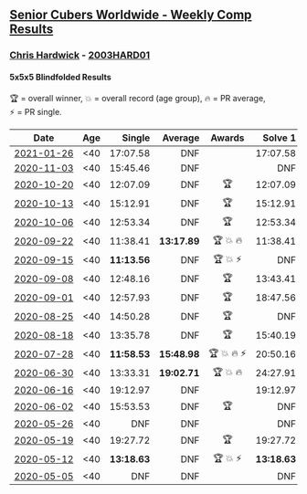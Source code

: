 <style>table {white-space: nowrap;}</style>
<link rel="stylesheet" type="text/css" href="/scw-comp/css/flags.css" />

## [Senior Cubers Worldwide - Weekly Comp Results](/scw-comp/results/)
### [Chris Hardwick](README.md) - [2003HARD01](https://www.worldcubeassociation.org/persons/2003HARD01?event=555bf)
#### 5x5x5 Blindfolded Results

<span style="white-space: nowrap;">🏆 = overall winner</span>, <span style="white-space: nowrap;">💥 = overall record (age group)</span>, <span style="white-space: nowrap;">🔥 = PR average</span>, <span style="white-space: nowrap;">⚡ = PR single</span>.

| Date | Age | Single | Average | Awards | Solve 1 | Solve 2 | Solve 3 | Video |
| :--: | :--: | --: | --: | :--: | --: | --: | --: | :-- |
| [2021-01-26](../../results/2021-01-26/555bf.md) | <40 | 17:07.58 | DNF |  | 17:07.58 | DNS | DNS | [Desktop](https://www.facebook.com/events/712047552829208/permalink/715392942494669) / [Mobile](https://m.facebook.com/events/712047552829208?view=permalink&id=715392942494669) |
| [2020-11-03](../../results/2020-11-03/555bf.md) | <40 | 15:45.46 | DNF |  | DNF | 15:45.46 | DNF | [Desktop](https://www.facebook.com/events/2761297674142255/permalink/2768033820135307) / [Mobile](https://m.facebook.com/events/2761297674142255?view=permalink&id=2768033820135307) |
| [2020-10-20](../../results/2020-10-20/555bf.md) | <40 | 12:07.09 | DNF | 🏆 | 12:07.09 | DNF | 14:15.15 | [Desktop](https://www.facebook.com/events/365280181488304/permalink/367933164556339) / [Mobile](https://m.facebook.com/events/365280181488304?view=permalink&id=367933164556339) |
| [2020-10-13](../../results/2020-10-13/555bf.md) | <40 | 15:12.91 | DNF | 🏆 | 15:12.91 | 16:05.93 | DNF | [Desktop](https://www.facebook.com/events/773544990104744/permalink/774914846634425) / [Mobile](https://m.facebook.com/events/773544990104744?view=permalink&id=774914846634425) |
| [2020-10-06](../../results/2020-10-06/555bf.md) | <40 | 12:53.34 | DNF | 🏆 | 12:53.34 | DNS | DNS | [Desktop](https://www.facebook.com/events/1046370112467687/permalink/1052195215218510) / [Mobile](https://m.facebook.com/events/1046370112467687?view=permalink&id=1052195215218510) |
| [2020-09-22](../../results/2020-09-22/555bf.md) | <40 | 11:38.41 | **13:17.89** | 🏆 💥 🔥 | 11:38.41 | 15:11.62 | 13:03.63 | [Desktop](https://www.facebook.com/events/4389765994427083/permalink/4398914256845590) / [Mobile](https://m.facebook.com/events/4389765994427083?view=permalink&id=4398914256845590) |
| [2020-09-15](../../results/2020-09-15/555bf.md) | <40 | **11:13.56** | DNF | 🏆 💥 ⚡ | DNF | DNF | **11:13.56** | [Desktop](https://www.facebook.com/events/345183733276011/permalink/346761713118213) / [Mobile](https://m.facebook.com/events/345183733276011?view=permalink&id=346761713118213) |
| [2020-09-08](../../results/2020-09-08/555bf.md) | <40 | 12:48.16 | DNF | 🏆 | 13:43.41 | 12:48.16 | DNF | [Desktop](https://www.facebook.com/events/255657718878285/permalink/257060578737999) / [Mobile](https://m.facebook.com/events/255657718878285?view=permalink&id=257060578737999) |
| [2020-09-01](../../results/2020-09-01/555bf.md) | <40 | 12:57.93 | DNF | 🏆 | 18:47.56 | DNF | 12:57.93 | [Desktop](https://www.facebook.com/events/341866283526200/permalink/345669516479210) / [Mobile](https://m.facebook.com/events/341866283526200?view=permalink&id=345669516479210) |
| [2020-08-25](../../results/2020-08-25/555bf.md) | <40 | 14:50.28 | DNF | 🏆 | DNF | 14:50.28 | DNF | [Desktop](https://www.facebook.com/events/2697073243839990/permalink/2698631577017490) / [Mobile](https://m.facebook.com/events/2697073243839990?view=permalink&id=2698631577017490) |
| [2020-08-18](../../results/2020-08-18/555bf.md) | <40 | 13:35.78 | DNF | 🏆 | 15:40.19 | 13:35.78 | DNF | [Desktop](https://www.facebook.com/events/2504353356469935/permalink/2506759849562619) / [Mobile](https://m.facebook.com/events/2504353356469935?view=permalink&id=2506759849562619) |
| [2020-07-28](../../results/2020-07-28/555bf.md) | <40 | **11:58.53** | **15:48.98** | 🏆 💥 🔥 ⚡ | 20:50.16 | **11:58.53** | 14:38.25 | [Desktop](https://www.facebook.com/events/319204229264839/permalink/320492622469333) / [Mobile](https://m.facebook.com/events/319204229264839?view=permalink&id=320492622469333) |
| [2020-06-30](../../results/2020-06-30/555bf.md) | <40 | 13:33.31 | **19:02.71** | 🏆 💥 🔥 | 24:27.91 | 19:06.90 | 13:33.31 | [Desktop](https://www.facebook.com/events/348465022802357/permalink/350683809247145) / [Mobile](https://m.facebook.com/events/348465022802357?view=permalink&id=350683809247145) |
| [2020-06-16](../../results/2020-06-16/555bf.md) | <40 | 19:12.97 | DNF |  | 19:12.97 | DNS | DNS | [Desktop](https://www.facebook.com/events/208176410240808/permalink/210568120001637) / [Mobile](https://m.facebook.com/events/208176410240808?view=permalink&id=210568120001637) |
| [2020-06-02](../../results/2020-06-02/555bf.md) | <40 | 15:53.53 | DNF | 🏆 | DNF | 15:53.53 | DNS | [Desktop](https://www.facebook.com/events/323619661956372/permalink/326626184989053) / [Mobile](https://m.facebook.com/events/323619661956372?view=permalink&id=326626184989053) |
| [2020-05-26](../../results/2020-05-26/555bf.md) | <40 | DNF | DNF |  | DNF | DNS | DNS | [Desktop](https://www.facebook.com/events/1531820936993798/permalink/1532463213596237) / [Mobile](https://m.facebook.com/events/1531820936993798?view=permalink&id=1532463213596237) |
| [2020-05-19](../../results/2020-05-19/555bf.md) | <40 | 19:27.72 | DNF | 🏆 | 19:27.72 | DNF | DNF | [Desktop](https://www.facebook.com/events/2608037409484307/permalink/2610897932531588) / [Mobile](https://m.facebook.com/events/2608037409484307?view=permalink&id=2610897932531588) |
| [2020-05-12](../../results/2020-05-12/555bf.md) | <40 | **13:18.63** | DNF | 🏆 💥 ⚡ | **13:18.63** | DNF | 15:47.07 | [Desktop](https://www.facebook.com/events/367340484222677/permalink/369728393983886) / [Mobile](https://m.facebook.com/events/367340484222677?view=permalink&id=369728393983886) |
| [2020-05-05](../../results/2020-05-05/555bf.md) | <40 | DNF | DNF |  | DNF | DNF | DNF | [Desktop](https://www.facebook.com/events/2624652641189887/permalink/2628694057452412) / [Mobile](https://m.facebook.com/events/2624652641189887?view=permalink&id=2628694057452412) |


<!-- Global site tag (gtag.js) - Google Analytics -->
<script async src="https://www.googletagmanager.com/gtag/js?id=UA-86348435-3"></script>
<script>window.dataLayer = window.dataLayer || []; function gtag() {dataLayer.push(arguments);} gtag('js', new Date()); gtag('config', 'UA-86348435-3');</script>
